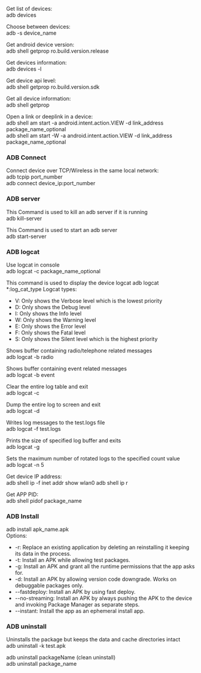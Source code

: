 Get list of devices:  
adb devices

Choose between devices:  
adb -s device_name

Get android device version:  
adb shell getprop ro.build.version.release

Get devices information:  
adb devices -l

Get device api level:  
adb shell getprop ro.build.version.sdk

Get all device information:  
adb shell getprop

Open a link or deeplink in a device:  
adb shell am start -a android.intent.action.VIEW -d link_address package_name_optional  
adb shell am start -W -a android.intent.action.VIEW -d link_address package_name_optional

### ADB Connect
Connect device over TCP/Wireless in the same local network:  
adb tcpip port_number  
adb connect device_ip:port_number

### ADB server
This Command is used to kill an adb server if it is running  
adb kill-server

This Command is used to start an adb server  
adb start-server

### ADB logcat
Use logcat in console  
adb logcat -c package_name_optional

This command is used to display the device logcat
adb logcat *:log_cat_type
Logcat types:
* V: Only shows the Verbose level which is the lowest priority
* D: Only shows the Debug level
* I: Only shows the Info level
* W: Only shows the Warning level
* E: Only shows the Error level
* F: Only shows the Fatal level
* S: Only shows the Silent level which is the highest priority

Shows buffer containing radio/telephone related messages  
adb logcat -b radio

Shows buffer containing event related messages  
adb logcat -b event

Clear the entire log table and exit  
adb logcat -c

Dump the entire log to screen and exit  
adb logcat -d

Writes log messages to the test.logs file  
adb logcat -f test.logs

Prints the size of specified log buffer and exits  
adb logcat -g

Sets the maximum number of rotated logs to the specified count value  
adb logcat -n 5

Get device IP address:  
adb shell ip -f inet addr show wlan0
adb shell ip r

Get APP PID:  
adb shell pidof package_name

### ADB Install
adb install apk_name.apk  
Options:  
* -r: Replace an existing application by deleting an reinstalling it keeping its data in the process.
* -t: Install an APK while allowing test packages.
* -g: Install an APK and grant all the runtime permissions that the app asks for.
* -d: Install an APK by allowing version code downgrade. Works on debuggable packages only.
* --fastdeploy: Install an APK by using fast deploy.
* --no-streaming: Install an APK by always pushing the APK to the device and invoking Package Manager as separate steps.
* --instant: Install the app as an ephemeral install app.

### ADB uninstall
Uninstalls the package but keeps the data and cache directories intact  
adb uninstall -k test.apk

adb uninstall packageName (clean uninstall)  
adb uninstall package_name
